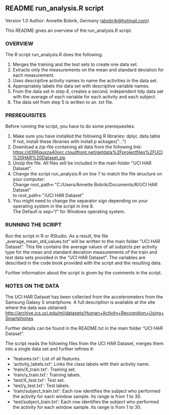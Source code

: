 ## README run_analysis.R script

Version 1.0
Author: Annette Bobrik, Germany (abobrik@hotmail.com)

This README gives an overview of the run_analysis.R script.

### OVERVIEW 

The R script run_analysis.R does the following.   
1.	Merges the training and the test sets to create one data set.  
2.	Extracts only the measurements on the mean and standard deviation for each measurement.   
3.	Uses descriptive activity names to name the activities in the data set.  
4.	Appropriately labels the data set with descriptive variable names.   
5.	From the data set in step 4, creates a second, independent tidy data set with the average 
	of each variable for each activity and each subject.  
6.	The data set from step 5 is written to an .txt file.  

### PREREQUISITES

Before running the script, you have to do some prerequesites:  
1.	Make sure you have installed the following R libraries: dplyr, data.table  
	If not, install these libraries with install.p ackages("...")  
2.	Download a zip-file containing all data from the following link:   
	https://d396qusza40orc.cloudfront.net/getdata%2Fprojectfiles%2FUCI%20HAR%20Dataset.zip   
3.	Unzip the file. All files will be included in the main folder "UCI HAR Dataset".  
4.	Change the script run_analysis.R on line 7 to match the file structure on your computer:  
	Change root_path<-"C:/Users/Annette Bobrik/Documents/R/UCI HAR Dataset"  
	to root_path<-"<path-to-main-folder>/UCI HAR Dataset"  
5.	You might need to change the separator sign depending on your operating system in the script in line 8.  
	The Default is sep=“/“ for Windows operating system.  

### RUNNING THE SCRIPT

Run the script in R or RStudio. As a result, the file „average_mean_std_values.txt“ will be written to the main folder "UCI HAR Dataset".
This file contains the average values of all subjects per activity type for the mean and standard deviation measurements of the train and 
test data sets provided in the "UCI HAR Dataset". The variables are described in the code book provided with the script and the resulting data.

Further information about the script is given by the comments in the script.

### NOTES ON THE DATA
The UCI HAR Dataset has been collected from the accelerometers from the Samsung Galaxy S smartphone. A full description is available at the 
site where the data was obtained: http://archive.ics.uci.edu/ml/datasets/Human+Activity+Recognition+Using+Smartphones

Further details can be found in the README.txt in the main folder “UCI HAR Dataset”.

The script reads the following files from the UCI HAR Dataset, merges them into a single data set and further refines it:
- 'features.txt': List of all features.
- 'activity_labels.txt': Links the class labels with their activity name.
- 'train/X_train.txt': Training set.
- 'train/y_train.txt': Training labels.
- 'test/X_test.txt': Test set.
- 'test/y_test.txt': Test labels.
- 'train/subject_train.txt': Each row identifies the subject who performed the activity for each window sample. Its range is from 1 to 30.
- 'test/subject_train.txt': Each row identifies the subject who performed the activity for each window sample. Its range is from 1 to 30.


